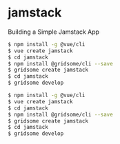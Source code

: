# jamstack
Building a Simple Jamstack App
```bash
$ npm install -g @vue/cli
$ vue create jamstack
$ cd jamstack
$ npm install @gridsome/cli --save
$ gridsome create jamstack
$ cd jamstack
$ gridsome develop
```
```bash
$ npm install -g @vue/cli
$ vue create jamstack
$ cd jamstack
$ npm install @gridsome/cli --save
$ gridsome create jamstack
$ cd jamstack
$ gridsome develop
```